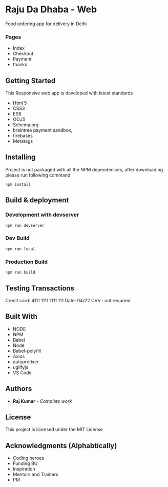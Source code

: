 # Raju Da Dhaba - Web

Food ordering app for delivery in Delhi

### Pages

* Index 
* Checkout
* Payment
* thanks

## Getting Started

This Responsive web app is developed with latest standards 

* Html 5
* CSS3
* ES6
* OOJS
* Schema.org
* braintree payment sandbox, 
* firebases
* Metatags


## Installing

Project is not packaged with all the NPM dependenices, after downloading please run following command


```
npm install
```


## Build & deployment

### Development with devserver

```
npm run devserver
```

### Dev Build

```
npm run local
```

### Production Build

```
npm run build
```

## Testing Transactions

Credit card: 4111 1111 1111 111
Date: 04/22
CVV : not requried


## Built With

* NODE
* NPM
* Babel
* Node
* Babel-polyfill
* Axios
* autoprefixer
* uglifyjs
* VS Code


## Authors

* **Raj Kumar** - *Complete work*


## License

This project is licensed under the MIT License

## Acknowledgments (Alphabtically)

* Coding heroes
* Funding BU
* Inspiration
* Mentors and Trainers
* PM


